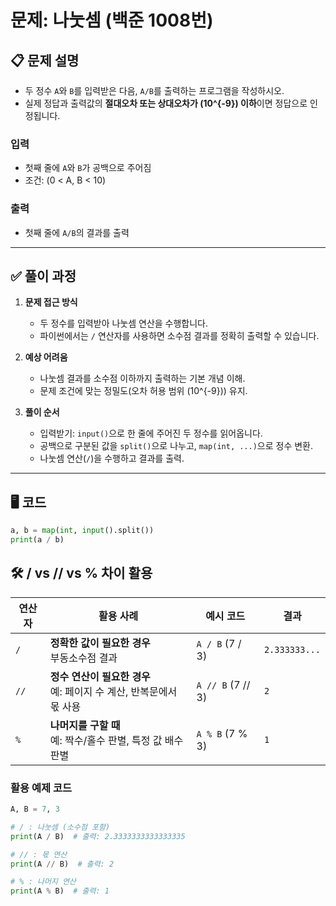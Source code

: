 # **문제: 나눗셈 (백준 1008번)**

## 📋 **문제 설명**

- 두 정수 `A`와 `B`를 입력받은 다음, `A/B`를 출력하는 프로그램을 작성하시오.
- 실제 정답과 출력값의 **절대오차 또는 상대오차가 \(10^{-9}\) 이하**이면 정답으로 인정됩니다.

### 입력

- 첫째 줄에 `A`와 `B`가 공백으로 주어짐
- 조건: \(0 < A, B < 10\)

### 출력

- 첫째 줄에 `A/B`의 결과를 출력

---

## ✅ **풀이 과정**

1. **문제 접근 방식**

   - 두 정수를 입력받아 나눗셈 연산을 수행합니다.
   - 파이썬에서는 `/` 연산자를 사용하면 소수점 결과를 정확히 출력할 수 있습니다.

2. **예상 어려움**

   - 나눗셈 결과를 소수점 이하까지 출력하는 기본 개념 이해.
   - 문제 조건에 맞는 정밀도(오차 허용 범위 \(10^{-9}\)) 유지.

3. **풀이 순서**
   - 입력받기: `input()`으로 한 줄에 주어진 두 정수를 읽어옵니다.
   - 공백으로 구분된 값을 `split()`으로 나누고, `map(int, ...)`으로 정수 변환.
   - 나눗셈 연산(`/`)을 수행하고 결과를 출력.

---

## 🖥️ **코드**

```python
a, b = map(int, input().split())
print(a / b)
```

## 🛠️ **/ vs // vs % 차이 활용**

| 연산자 | 활용 사례                                                             | 예시 코드         | 결과          |
| ------ | --------------------------------------------------------------------- | ----------------- | ------------- |
| `/`    | **정확한 값이 필요한 경우**<br>부동소수점 결과                        | `A / B` (7 / 3)   | `2.333333...` |
| `//`   | **정수 연산이 필요한 경우**<br>예: 페이지 수 계산, 반복문에서 몫 사용 | `A // B` (7 // 3) | `2`           |
| `%`    | **나머지를 구할 때**<br>예: 짝수/홀수 판별, 특정 값 배수 판별         | `A % B` (7 % 3)   | `1`           |

### 활용 예제 코드

```python
A, B = 7, 3

# / : 나눗셈 (소수점 포함)
print(A / B)  # 출력: 2.3333333333333335

# // : 몫 연산
print(A // B)  # 출력: 2

# % : 나머지 연산
print(A % B)  # 출력: 1
```
